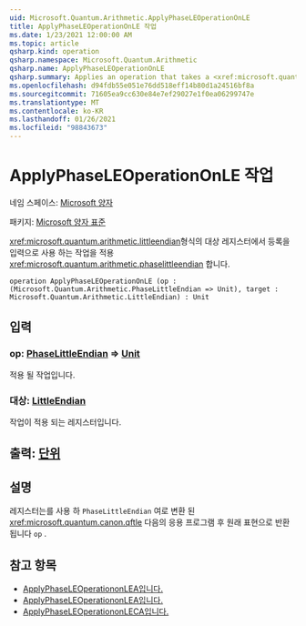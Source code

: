 ```yaml
---
uid: Microsoft.Quantum.Arithmetic.ApplyPhaseLEOperationOnLE
title: ApplyPhaseLEOperationOnLE 작업
ms.date: 1/23/2021 12:00:00 AM
ms.topic: article
qsharp.kind: operation
qsharp.namespace: Microsoft.Quantum.Arithmetic
qsharp.name: ApplyPhaseLEOperationOnLE
qsharp.summary: Applies an operation that takes a <xref:microsoft.quantum.arithmetic.littleendian> register as input on a target register of type <xref:microsoft.quantum.arithmetic.phaselittleendian>.
ms.openlocfilehash: d94fdb55e051e76dd518eff14b80d1a24516bf8a
ms.sourcegitcommit: 71605ea9cc630e84e7ef29027e1f0ea06299747e
ms.translationtype: MT
ms.contentlocale: ko-KR
ms.lasthandoff: 01/26/2021
ms.locfileid: "98843673"
---
```

# <a name="applyphaseleoperationonle-operation"></a>ApplyPhaseLEOperationOnLE 작업

네임 스페이스: [Microsoft 양자](xref:Microsoft.Quantum.Arithmetic)

패키지: [Microsoft 양자 표준](https://nuget.org/packages/Microsoft.Quantum.Standard)


<xref:microsoft.quantum.arithmetic.littleendian>형식의 대상 레지스터에서 등록을 입력으로 사용 하는 작업을 적용 <xref:microsoft.quantum.arithmetic.phaselittleendian> 합니다.

```qsharp
operation ApplyPhaseLEOperationOnLE (op : (Microsoft.Quantum.Arithmetic.PhaseLittleEndian => Unit), target : Microsoft.Quantum.Arithmetic.LittleEndian) : Unit
```


## <a name="input"></a>입력

### <a name="op--phaselittleendian--unit"></a>op: [PhaseLittleEndian](xref:Microsoft.Quantum.Arithmetic.PhaseLittleEndian) => [Unit](xref:microsoft.quantum.lang-ref.unit) 

적용 될 작업입니다.


### <a name="target--littleendian"></a>대상: [LittleEndian](xref:Microsoft.Quantum.Arithmetic.LittleEndian)

작업이 적용 되는 레지스터입니다.



## <a name="output--unit"></a>출력: [단위](xref:microsoft.quantum.lang-ref.unit)



## <a name="remarks"></a>설명

레지스터는를 사용 하 `PhaseLittleEndian` 여로 변환 된 <xref:microsoft.quantum.canon.qftle> 다음의 응용 프로그램 후 원래 표현으로 반환 됩니다 `op` .

## <a name="see-also"></a>참고 항목

- [ApplyPhaseLEOperationonLEA입니다.](xref:Microsoft.Quantum.Canon.ApplyPhaseLEOperationonLEA)
- [ApplyPhaseLEOperationonLEA입니다.](xref:Microsoft.Quantum.Canon.ApplyPhaseLEOperationonLEA)
- [ApplyPhaseLEOperationonLECA입니다.](xref:Microsoft.Quantum.Canon.ApplyPhaseLEOperationonLECA)